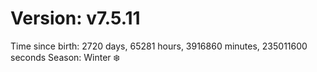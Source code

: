 # Version: v7.5.11
Time since birth: 2720 days, 65281 hours, 3916860 minutes, 235011600 seconds
Season: Winter ❄️
